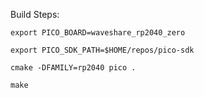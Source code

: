 Build Steps:

```
export PICO_BOARD=waveshare_rp2040_zero

export PICO_SDK_PATH=$HOME/repos/pico-sdk

cmake -DFAMILY=rp2040 pico .

make
```
